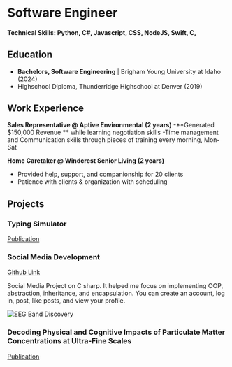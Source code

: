 
# Software Engineer

#### Technical Skills: Python, C#, Javascript, CSS, NodeJS, Swift, C, 

## Education
- **Bachelors, Software Engineering** | Brigham Young University at Idaho (2024)							       		
- Highschool Diploma, Thunderridge Highschool at Denver (2019)

## Work Experience
**Sales Representative @ Aptive Environmental (2 years)**
-**Generated $150,000 Revenue ** while learning negotiation skills
-Time management and Communication skills through pieces of training every morning, Mon-Sat

**Home Caretaker @ Windcrest Senior Living (2 years)**
- Provided help, support, and companionship for 20 clients
- Patience with clients & organization with scheduling

## Projects

### Typing Simulator
[Publication](https://www.mdpi.com/1424-8220/22/11/4240)

### Social Media Development
[Github Link]([https://www.mdpi.com/1424-8220/22/8/3048](https://github.com/stinojones/social-media-csharp))

Social Media Project on C sharp. It helped me focus on implementing OOP, abstraction, inheritance, and encapsulation. You can create an account, log in, post, like posts, and view your profile.

![EEG Band Discovery](/assets/img/eeg_band_discovery.jpeg)

### Decoding Physical and Cognitive Impacts of Particulate Matter Concentrations at Ultra-Fine Scales
[Publication](https://www.mdpi.com/1424-8220/22/11/4240)




